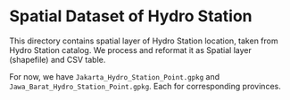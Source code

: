 # Spatial Dataset of Hydro Station

This directory contains spatial layer of Hydro Station location, taken from Hydro Station catalog.
We process and reformat it as Spatial layer (shapefile) and CSV table.

For now, we have `Jakarta_Hydro_Station_Point.gpkg` and `Jawa_Barat_Hydro_Station_Point.gpkg`. Each for corresponding provinces.
